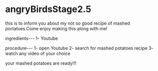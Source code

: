 # angryBirdsStage2.5
this is to inform you about my not so good recipe of mashed portatoes.Come enjoy making this along with me! 

ingredients---
1- Youtube

procedure---
1- open Youtube
2- search for mashed potatoes recipe
3- watch any video of your choice

your mashed potatoes are ready!!!
